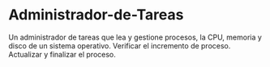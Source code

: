 # Administrador-de-Tareas
Un administrador de tareas que lea y gestione procesos, la CPU, memoria y disco de un sistema operativo. Verificar el incremento de proceso. Actualizar y finalizar el proceso.
